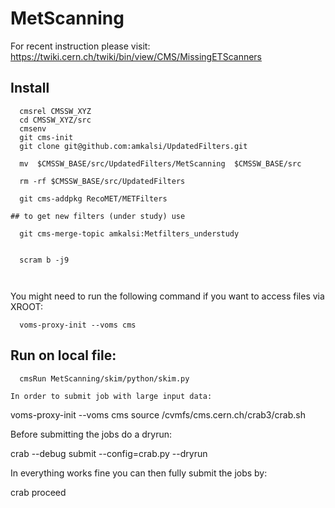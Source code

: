 # MetScanning
For recent instruction please visit: https://twiki.cern.ch/twiki/bin/view/CMS/MissingETScanners
## Install
```
  cmsrel CMSSW_XYZ
  cd CMSSW_XYZ/src
  cmsenv
  git cms-init
  git clone git@github.com:amkalsi/UpdatedFilters.git
  
  mv  $CMSSW_BASE/src/UpdatedFilters/MetScanning  $CMSSW_BASE/src
  
  rm -rf $CMSSW_BASE/src/UpdatedFilters
  
  git cms-addpkg RecoMET/METFilters
  
## to get new filters (under study) use 
  
  git cms-merge-topic amkalsi:Metfilters_understudy
  

  scram b -j9
  
  
  ```
  You might need to run the following command if you want to access files via XROOT:
```
  voms-proxy-init --voms cms
```
## Run on local file:
```
  cmsRun MetScanning/skim/python/skim.py
```



```
In order to submit job with large input data:
```
  voms-proxy-init --voms cms
  source /cvmfs/cms.cern.ch/crab3/crab.sh
  
  Before submitting the jobs do a dryrun:

  crab --debug submit --config=crab.py --dryrun   

  In everything works fine you can then fully submit the jobs by:

  crab proceed
```

